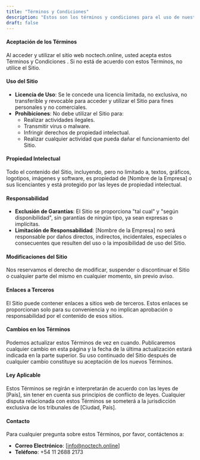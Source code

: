 ```yaml
---
title: "Términos y Condiciones"
description: "Estos son los términos y condiciones para el uso de nuestro sitio web."
draft: false
---
```


#### Aceptación de los Términos

Al acceder y utilizar el sitio web noctech.online, usted acepta estos Términos y Condiciones . Si no está de acuerdo con estos Términos, no utilice el Sitio.

#### Uso del Sitio

- **Licencia de Uso**: Se le concede una licencia limitada, no exclusiva, no transferible y revocable para acceder y utilizar el Sitio para fines personales y no comerciales.
- **Prohibiciones**: No debe utilizar el Sitio para:
  - Realizar actividades ilegales.
  - Transmitir virus o malware.
  - Infringir derechos de propiedad intelectual.
  - Realizar cualquier actividad que pueda dañar el funcionamiento del Sitio.

#### Propiedad Intelectual

Todo el contenido del Sitio, incluyendo, pero no limitado a, textos, gráficos, logotipos, imágenes y software, es propiedad de [Nombre de la Empresa] o sus licenciantes y está protegido por las leyes de propiedad intelectual.

#### Responsabilidad

- **Exclusión de Garantías**: El Sitio se proporciona "tal cual" y "según disponibilidad", sin garantías de ningún tipo, ya sean expresas o implícitas.
- **Limitación de Responsabilidad**: [Nombre de la Empresa] no será responsable por daños directos, indirectos, incidentales, especiales o consecuentes que resulten del uso o la imposibilidad de uso del Sitio.

#### Modificaciones del Sitio

Nos reservamos el derecho de modificar, suspender o discontinuar el Sitio o cualquier parte del mismo en cualquier momento, sin previo aviso.

#### Enlaces a Terceros

El Sitio puede contener enlaces a sitios web de terceros. Estos enlaces se proporcionan solo para su conveniencia y no implican aprobación o responsabilidad por el contenido de esos sitios.

#### Cambios en los Términos

Podemos actualizar estos Términos de vez en cuando. Publicaremos cualquier cambio en esta página y la fecha de la última actualización estará indicada en la parte superior. Su uso continuado del Sitio después de cualquier cambio constituye su aceptación de los nuevos Términos.

#### Ley Aplicable

Estos Términos se regirán e interpretarán de acuerdo con las leyes de [País], sin tener en cuenta sus principios de conflicto de leyes. Cualquier disputa relacionada con estos Términos se someterá a la jurisdicción exclusiva de los tribunales de [Ciudad, País].

#### Contacto

Para cualquier pregunta sobre estos Términos, por favor, contáctenos a:

- **Correo Electrónico**: [info@noctech.online]
- **Teléfono**: +54 11 2688 2173
